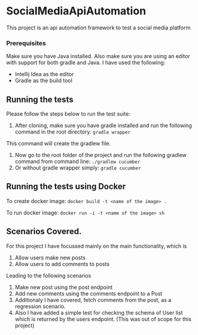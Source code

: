 # SocialMediaApiAutomation
This project is an api automation framework to test a social media platform

### Prerequisites

Make sure you have Java installed.
Also make sure you are using an editor with support for both gradle and Java.
I have used the following:
* Intellij Idea as the editor
* Gradle as the build tool
## Running the tests

Please follow the steps below to run the test suite:
1. After cloning, make sure you have gradle installed and run the following command in the root directory:
`gradle wrapper`

This command will create the gradlew file.
1. Now go to the root folder of the project and run the following gradlew command from command line:
    `./gradlew cucumber`
2. Or without gradle wrapper simply: 
   `gradle cucumber`

## Running the tests using Docker 

To  create docker image:
`docker build -t <name of the image> .`

To run docker image:
`docker run -i -t <name of the image> sh`


## Scenarios Covered.

For this project I have focussed mainly on the main functionality, which is 
1. Allow users make new posts
2. Allow users to add comments to posts

Leading to the following scenarios
1. Make new post using the post endpoint
2. Add new comments using the comments endpoint to a Post
3. Additionaly I have covered, fetch comments from the post, as a regression scenario.
4. Also I have added a simple test for checking the schema of User list which is returned by the users endpoint.
   (This was out of scope for this project)






